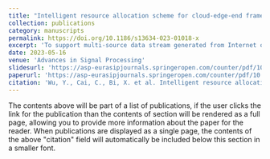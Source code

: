 ```yaml
---
title: "Intelligent resource allocation scheme for cloud-edge-end framework aided multi-source data stream"
collection: publications
category: manuscripts
permalink: https://doi.org/10.1186/s13634-023-01018-x
excerpt: 'To support multi-source data stream generated from Internet of Things devices, edge computing emerges as a promising computing pattern with low latency and high bandwidth compared to cloud computing. To enhance the performance of edge computing within limited communication and computation resources, we study a cloud-edge-end computing architecture, where one cloud server and multiple computational access points can collaboratively process the compute-intensive data streams that come from multiple sources. Moreover, a multi-source environment is considered, in which the wireless channel and the characteristic of the data stream are time-varying. To adapt to the dynamic network environment, we first formulate the optimization problem as a markov decision process and then decompose it into a data stream offloading ratio assignment sub-problem and a resource allocation sub problem. Meanwhile, in order to reduce the action space, we further design a novel approach that combines the proximal policy optimization (PPO) scheme with convex optimization, where the PPO is used for the data stream offloading assignment, while the convex optimization is employed for the resource allocation. The simulated out comes in this work can help the development of the application of the multi-source data stream.'
date: 2023-05-16
venue: 'Advances in Signal Processing'
slidesurl: 'https://asp-eurasipjournals.springeropen.com/counter/pdf/10.1186/s13634-023-01018-x.pdf'
paperurl: 'https://asp-eurasipjournals.springeropen.com/counter/pdf/10.1186/s13634-023-01018-x.pdf'
citation: 'Wu, Y., Cai, C., Bi, X. et al. Intelligent resource allocation scheme for cloud-edge-end framework aided multi-source data stream. EURASIP J. Adv. Signal Process. 2023, 56 (2023). https://doi.org/10.1186/s13634-023-01018-x'
---
```


The contents above will be part of a list of publications, if the user clicks the link for the publication than the contents of section will be rendered as a full page, allowing you to provide more information about the paper for the reader. When publications are displayed as a single page, the contents of the above "citation" field will automatically be included below this section in a smaller font.
